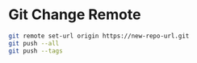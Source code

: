 # Git Change Remote

```bash
git remote set-url origin https://new-repo-url.git
git push --all
git push --tags
```